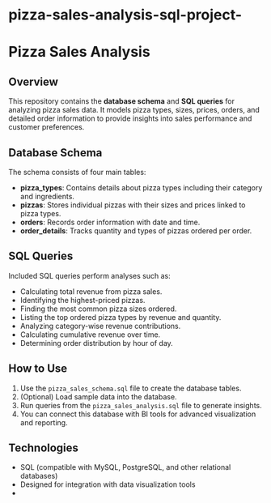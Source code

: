 # pizza-sales-analysis-sql-project-

# Pizza Sales Analysis

## Overview

This repository contains the **database schema** and **SQL queries** for analyzing pizza sales data. It models pizza types, sizes, prices, orders, and detailed order information to provide insights into sales performance and customer preferences.

## Database Schema

The schema consists of four main tables:

- **pizza_types**: Contains details about pizza types including their category and ingredients.
- **pizzas**: Stores individual pizzas with their sizes and prices linked to pizza types.
- **orders**: Records order information with date and time.
- **order_details**: Tracks quantity and types of pizzas ordered per order.

## SQL Queries

Included SQL queries perform analyses such as:

- Calculating total revenue from pizza sales.
- Identifying the highest-priced pizzas.
- Finding the most common pizza sizes ordered.
- Listing the top ordered pizza types by revenue and quantity.
- Analyzing category-wise revenue contributions.
- Calculating cumulative revenue over time.
- Determining order distribution by hour of day.

## How to Use

1. Use the `pizza_sales_schema.sql` file to create the database tables.
2. (Optional) Load sample data into the database.
3. Run queries from the `pizza_sales_analysis.sql` file to generate insights.
4. You can connect this database with BI tools for advanced visualization and reporting.

## Technologies

- SQL (compatible with MySQL, PostgreSQL, and other relational databases)
- Designed for integration with data visualization tools
- 



